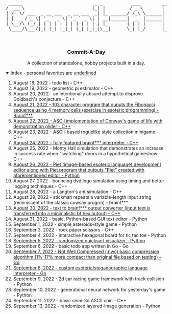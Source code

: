<br />
<p align="center">
<pre>
 _____                           _ _           ___        ______            
/  __ \                         (_) |         / _ \       |  _  \           
| /  \/ ___  _ __ ___  _ __ ___  _| |_ ______/ /_\ \______| | | |__ _ _   _ 
| |    / _ \| '_ ` _ \| '_ ` _ \| | __|______|  _  |______| | | / _` | | | |
| \__/\ (_) | | | | | | | | | | | | |_       | | | |      | |/ / (_| | |_| |
 \____/\___/|_| |_| |_|_| |_| |_|_|\__|      \_| |_/      |___/ \__,_|\__, |
                                                                       __/ |
                                                                       |___/        
</pre>
<h3 align="center">Commit-A-Day</h3>

  <p align="center">
    A collection of standalone, hobby projects built in a day.
  </p>
</p>


<details open="open">
  <summary>Index - personal favorites are <u>underlined</u></summary>
  <ol>
    <li><a>August 18, 2022 - todo list - C++</a></li>
    <li><a>August 19, 2022 - geometric pi estimator - C++</a></li>
    <li><a>August 20, 2022 - an intentionally absurd attempt to disprove Goldbach's conjecture - C++</a></li>
    <li><a><u>August 21, 2022 - 103 character program that ouputs the Fibonacci sequence using 4 memory cells (exercise in esoteric programming) - Brainf***</u></a></li>
    <li><a><u>August 22, 2022 - ASCII implementation of Conway's game of life with demonstration glider - C++</u></a></li>
    <li><a>August 23, 2022 - ASCII-based roguelike style collection minigame - C++</a></li>
    <li><a><u>August 24, 2022 - fully featured brainf*** interpreter - C++</u></a></li>
    <li><a>August 25, 2022 - Monty Hall simulation that demonstrates an increase in success rate when "switching" doors in a hypothetical gameshow - C++</a></li>
    <li><a><u>August 26, 2022 - Piet (image-based esoteric language) development editor along with Piet program that outputs "Piet" created with aforementioned editor - Python</u></a></li>
    <li><a>August 27, 2022 - bouncing dvd logo simulation using timing and better logging techniques - C++</a></li>
    <li><a>August 28, 2022 - a Langton's ant simulation - C++</a></li>
    <li><a>August 29, 2022 - stickman repeats a variable-length input string (reminiscent of the classic cowsay progrm) - brainf***</a></li>
    <li><a><u>August 30, 2022 - text to brainf*** output converter (input text is transferred into a minimalistic bf hex output) - C++</u></a></li>
    <li><a>August 31, 2022 - basic, Python-based GUI text editor - Python</a></li>
    <li><a>September 1, 2022 - simple asteroids-style game - Python</a></li>
    <li><a>September 3, 2022 - rock paper scissors - C++</a></li>
    <li><a>September 4, 2022 - interactive hexagonal board for tic tac toe - Python</a></li>
    <li><a><u>September 5, 2022 - randomized quicksort visualizer - Python</u></a></li>
    <li><a>September 6, 2022 - basic todo app written in Go - Go</a></li>
    <li><a><u>September 7, 2022 - Not Well Compressed (.nwc) basic compression algorithm (1%-17% more compact than original file based on testing) - Go</u></a></li>
    <li><a><u>September 8, 2022 - custom esoteric/steganographic language interpreter - Go</u></a></li>
    <li><a>September 9, 2022 - 2d car racing game framework with track collision - Python</a></li>
    <li><a>September 10, 2022 - generational neural network for yesterday's game - Python</a></li>
    <li><a>September 11, 2022 - basic semi-3d ASCII coin - C++</a></li>
    <li><a>September 13, 2022 - randomized layered-image generation - Python</a></li>

  </ol>
</details>